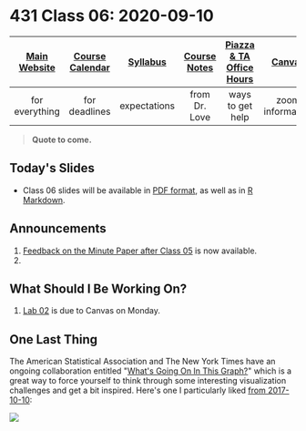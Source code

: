 # 431 Class 06: 2020-09-10

[Main Website](https://thomaselove.github.io/431/) | [Course Calendar](https://thomaselove.github.io/431/calendar.html) | [Syllabus](https://thomaselove.github.io/431-2020-syllabus/) | [Course Notes](https://thomaselove.github.io/431-notes/) | [Piazza & TA Office Hours](https://thomaselove.github.io/431/contact.html) | [Canvas](https://canvas.case.edu) | [Data and Code](https://thomaselove.github.io/431/data_index.html)
:-----------: | :--------------: | :----------: | :---------: | :-------------: | :-----------: | :------------:
for everything | for deadlines | expectations | from Dr. Love | ways to get help | zoom information | for downloads

> **Quote to come.** 

## Today's Slides

- Class 06 slides will be available in [PDF format](https://github.com/THOMASELOVE/431-2020/blob/master/classes/class06/431_class-06-slides_2020.pdf), as well as in [R Markdown](https://github.com/THOMASELOVE/431-2020/blob/master/classes/class06/431_class-06-slides_2020.Rmd).

## Announcements

1. [Feedback on the Minute Paper after Class 05](https://github.com/THOMASELOVE/431-2020/tree/master/minutepapers) is now available.
2. 

## What Should I Be Working On?

1. [Lab 02](https://github.com/THOMASELOVE/431-2020/blob/master/labs/lab02/lab02.md) is due to Canvas on Monday.

## One Last Thing

The American Statistical Association and The New York Times have an ongoing collaboration entitled "[What's Going On In This Graph?](https://www.nytimes.com/column/whats-going-on-in-this-graph)" which is a great way to force yourself to think through some interesting visualization challenges and get a bit inspired. Here's one I particularly liked [from 2017-10-10](https://www.nytimes.com/2017/10/09/learning/whats-going-on-in-this-graph-oct-10-2017.html):

![](https://github.com/THOMASELOVE/431-2020/blob/master/classes/class06/images/nyt_2017-10-10.png)





